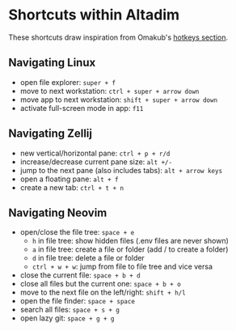 # Shortcuts within Altadim

These shortcuts draw inspiration from Omakub's
[hotkeys section](https://manual.omakub.org/1/read/29/hotkeys).

## Navigating Linux

- open file explorer: `super + f`
- move to next workstation: `ctrl + super + arrow down`
- move app to next workstation: `shift + super + arrow down`
- activate full-screen mode in app: `f11`

## Navigating Zellij

- new vertical/horizontal pane: `ctrl + p + r/d`
- increase/decrease current pane size: `alt +/-`
- jump to the next pane (also includes tabs): `alt + arrow keys`
- open a floating pane: `alt + f`
- create a new tab: `ctrl + t + n`

## Navigating Neovim

- open/close the file tree: `space + e`
  - `h` in file tree: show hidden files (.env files are never shown)
  - `a` in file tree: create a file or folder (add / to create a folder)
  - `d` in file tree: delete a file or folder
  - `ctrl + w + w`: jump from file to file tree and vice versa
- close the current file: `space + b + d`
- close all files but the current one: `space + b + o`
- move to the next file on the left/right: `shift + h/l`
- open the file finder: `space + space`
- search all files: `space + s + g`
- open lazy git: `space + g + g`
